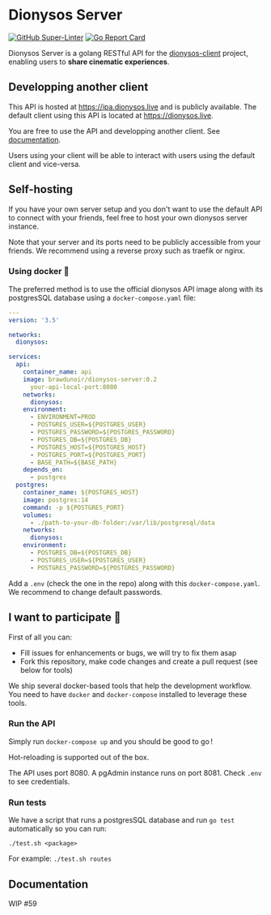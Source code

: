 # Dionysos Server
[![GitHub Super-Linter](https://github.com/Brawdunoir/dionysos-server/workflows/Lint%20Code%20Base/badge.svg)](https://github.com/marketplace/actions/super-linter)
[![Go Report Card](https://goreportcard.com/badge/github.com/Brawdunoir/dionysos-server)](https://goreportcard.com/report/github.com/Brawdunoir/dionysos-server)

Dionysos Server is a golang RESTful API for the [dionysos-client](https://github.com/Brawdunoir/dionysos-client) project, enabling users to **share cinematic experiences**.

## Developping another client
This API is hosted at <https://ipa.dionysos.live> and is publicly available. The default client using this API is located at <https://dionysos.live>.

You are free to use the API and developping another client. See [documentation](https://github.com/found-pleiade/dionysos-server#documentation).

Users using your client will be able to interact with users using the default client and vice-versa.

## Self-hosting
If you have your own server setup and you don't want to use the default API to connect with your friends, feel free to host your own dionysos server instance.

Note that your server and its ports need to be publicly accessible from your friends. We recommend using a reverse proxy such as traefik or nginx.

### Using docker 🐳
The preferred method is to use the official dionysos API image along with its postgresSQL database using a `docker-compose.yaml` file:

```yaml
---
version: '3.5'

networks:
  dionysos:

services:
  api:
    container_name: api
    image: brawdunoir/dionysos-server:0.2
      your-api-local-port:8080
    networks:
      dionysos:
    environment:
      - ENVIRONMENT=PROD
      - POSTGRES_USER=${POSTGRES_USER}
      - POSTGRES_PASSWORD=${POSTGRES_PASSWORD}
      - POSTGRES_DB=${POSTGRES_DB}
      - POSTGRES_HOST=${POSTGRES_HOST}
      - POSTGRES_PORT=${POSTGRES_PORT}
      - BASE_PATH=${BASE_PATH}
    depends_on:
      - postgres
  postgres:
    container_name: ${POSTGRES_HOST}
    image: postgres:14
    command: -p ${POSTGRES_PORT}
    volumes:
      - ./path-to-your-db-folder:/var/lib/postgresql/data
    networks:
      dionysos:
    environment:
      - POSTGRES_DB=${POSTGRES_DB}
      - POSTGRES_USER=${POSTGRES_USER}
      - POSTGRES_PASSWORD=${POSTGRES_PASSWORD}
```

Add a `.env` (check the one in the repo) along with this `docker-compose.yaml`. We recommend to change default passwords.

## I want to participate 🍵
First of all you can:
- Fill issues for enhancements or bugs, we will try to fix them asap
- Fork this repository, make code changes and create a pull request (see below for tools)

We ship several docker-based tools that help the development workflow. You need to have `docker` and `docker-compose` installed to leverage these tools.
### Run the API
Simply run `docker-compose up` and you should be good to go !

Hot-reloading is supported out of the box.

The API uses port 8080. A pgAdmin instance runs on port 8081. Check `.env` to see credentials.

### Run tests
We have a script that runs a postgresSQL database and run `go test` automatically so you can run:

`./test.sh <package>`

For example: `./test.sh routes`

## Documentation
WIP #59

